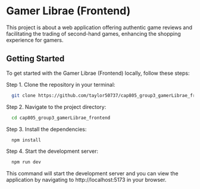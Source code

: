 # Gamer Librae (Frontend)

This project is about a web application offering authentic game reviews and facilitating the trading of second-hand games, enhancing the shopping experience for gamers.


## Getting Started

To get started with the Gamer Librae (Frontend) locally, follow these steps:

Step 1. Clone the repository in your terminal:

```bash
  git clone https://github.com/taylor50737/cap805_group3_gamerLibrae_frontend.git
```

Step 2. Navigate to the project directory:

```bash
  cd cap805_group3_gamerLibrae_frontend
```

Step 3. Install the dependencies:

```bash
  npm install
```

Step 4. Start the development server:

```bash
  npm run dev
```

This command will start the development server and you can view the application by navigating to http://localhost:5173 in your browser.
    
